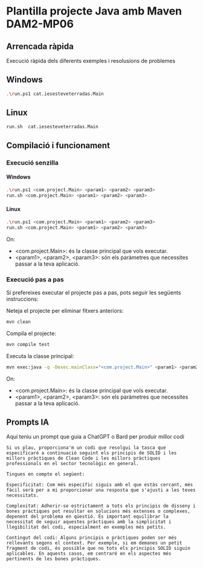 # Plantilla projecte Java amb Maven DAM2-MP06 #

## Arrencada ràpida ##
Execució ràpida dels diferents exemples i resolusions de problemes

## Windows ##
```bash
.\run.ps1 cat.iesesteveterradas.Main
```

## Linux ##
```bash
run.sh  cat.iesesteveterradas.Main
```

## Compilació i funcionament ##

### Execució senzilla ###

#### Windows ####
```bash
.\run.ps1 <com.project.Main> <param1> <param2> <param3>
run.sh <com.project.Main> <param1> <param2> <param3>
```
#### Linux ####
```bash
.\run.ps1 <com.project.Main> <param1> <param2> <param3>
run.sh <com.project.Main> <param1> <param2> <param3>
```

On:
* <com.project.Main>: és la classe principal que vols executar.
* \<param1>, \<param2>, \<param3>: són els paràmetres que necessites passar a la teva aplicació.


### Execució pas a pas ###

Si prefereixes executar el projecte pas a pas, pots seguir les següents instruccions:

Neteja el projecte per eliminar fitxers anteriors:
```bash
mvn clean
```

Compila el projecte:
```bash
mvn compile test
```

Executa la classe principal:
```bash
mvn exec:java -q -Dexec.mainClass="<com.project.Main>" <param1> <param2> <param3>
```

On:
* <com.project.Main>: és la classe principal que vols executar.
* \<param1>, \<param2>, \<param3>: són els paràmetres que necessites passar a la teva aplicació.


## Prompts IA ##

Aquí teniu un prompt que guia a ChatGPT o Bard per produir millor codi
```
Si us plau, proporciona'm un codi que resolgui la tasca que especificaré a continuació seguint els principis de SOLID i les millors pràctiques de Clean Code i les millors pràctiques professionals en el sector tecnològic en general.

Tingues en compte el següent:

Especificitat: Com més específic siguis amb el que estàs cercant, més fàcil serà per a mi proporcionar una resposta que s'ajusti a les teves necessitats.

Complexitat: Adherir-se estrictament a tots els principis de disseny i bones pràctiques pot resultar en solucions més extenses o complexes, depenent del problema en qüestió. És important equilibrar la necessitat de seguir aquestes pràctiques amb la simplicitat i llegibilitat del codi, especialment en exemples més petits.

Contingut del codi: Alguns principis o pràctiques poden ser més rellevants segons el context. Per exemple, si em demanes un petit fragment de codi, és possible que no tots els principis SOLID siguin aplicables. En aquests casos, em centraré en els aspectes més pertinents de les bones pràctiques.
```